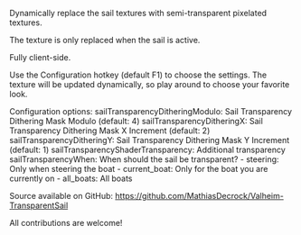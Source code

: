 Dynamically replace the sail textures with semi-transparent pixelated textures.

The texture is only replaced when the sail is active.

Fully client-side.

Use the Configuration hotkey (default F1) to choose the settings. The texture will be updated dynamically, so play around to choose your favorite look.

Configuration options:
    sailTransparencyDitheringModulo: Sail Transparency Dithering Mask Modulo (default: 4)
    sailTransparencyDitheringX: Sail Transparency Dithering Mask X Increment (default: 2)
	sailTransparencyDitheringY: Sail Transparency Dithering Mask Y Increment (default: 1)
	sailTransparencyShaderTransparency: Additional transparency
	sailTransparencyWhen: When should the sail be transparent?
	 - steering: Only when steering the boat
	 - current_boat: Only for the boat you are currently on
	 - all_boats: All boats

Source available on GitHub: https://github.com/MathiasDecrock/Valheim-TransparentSail

All contributions are welcome!


